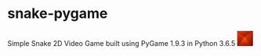 # snake-pygame
Simple Snake 2D Video Game built using PyGame 1.9.3 in Python 3.6.5
![alt text](https://github.com/arunkumar1722/snake-pygame/blob/master/pygame32.png)

